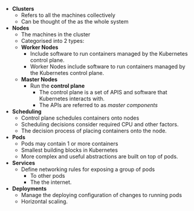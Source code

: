 * **Clusters**
	* Refers to all the machines collectively
	* Can be thought of the as the whole system
* **Nodes**
	* The machines in the cluster
	* Categorised into 2 types:
	* **Worker Nodes**
		* Include software to run containers managed by the Kubernetes control plane.
		* Worker Nodes include software to run containers managed by the Kubernetes control plane.
	* **Master Nodes**
		* Run the **control plane**
			* The control plane is a set of APIS and software that Kubernetes interacts with. 
			* The APIs are referred to as *master components*
* **Scheduling**
	* Control plane schedules containers onto nodes
	* Scheduling decisions consider required CPU and other factors. 
	* The decision process of placing containers onto the node.
* **Pods**
	* Pods may contain 1 or more containers
	* Smallest building blocks in Kubernetes
	* More complex and useful abstractions are built on top of pods. 
* **Services**
	* Define networking rules for exposing a group of pods
		* To other pods
		* The the internet. 
* **Deployments**
	* Manage the deploying configuration of changes to running pods
	* Horizontal scaling. 